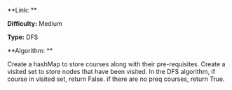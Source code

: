 **Link: **

**Difficulty:** Medium

**Type:** DFS

**Algorithm: **

Create a hashMap to store courses along with their pre-requisites. Create a visited set to store nodes that have been visited. 
In the DFS algorithm, 
  if course in visited set, return False. 
  if there are no preq courses,  return True.
  

